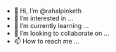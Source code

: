 - 👋 Hi, I’m @rahalpinketh
- 👀 I’m interested in ...
- 🌱 I’m currently learning ...
- 💞️ I’m looking to collaborate on ...
- 📫 How to reach me ...

<!---
rahalpinketh/rahalpinketh is a ✨ special ✨ repository because its `README.md` (this file) appears on your GitHub profile.
You can click the Preview link to take a look at your changes.
--->
